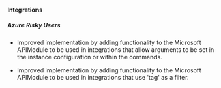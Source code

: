 
#### Integrations

##### Azure Risky Users

- Improved implementation by adding functionality to the Microsoft APIModule to be used in integrations that allow arguments to be set in the instance configuration or within the commands.

- Improved implementation by adding functionality to the Microsoft APIModule to be used in integrations that use 'tag' as a filter.

